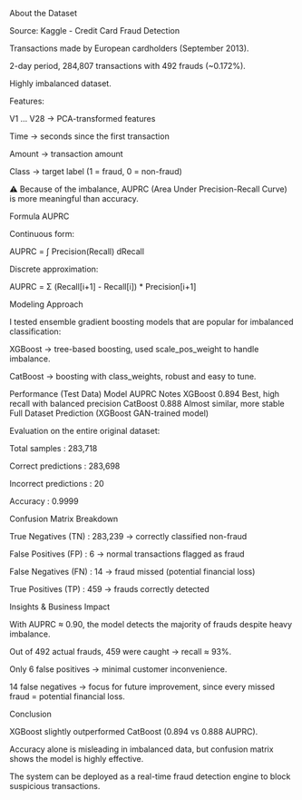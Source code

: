 About the Dataset

Source: Kaggle - Credit Card Fraud Detection

Transactions made by European cardholders (September 2013).

2-day period, 284,807 transactions with 492 frauds (~0.172%).

Highly imbalanced dataset.

Features:

V1 … V28 → PCA-transformed features

Time → seconds since the first transaction

Amount → transaction amount

Class → target label (1 = fraud, 0 = non-fraud)

⚠️ Because of the imbalance, AUPRC (Area Under Precision-Recall Curve) is more meaningful than accuracy.

Formula AUPRC

Continuous form:

AUPRC = ∫ Precision(Recall) dRecall


Discrete approximation:

AUPRC = Σ (Recall[i+1] - Recall[i]) * Precision[i+1]

Modeling Approach

I tested ensemble gradient boosting models that are popular for imbalanced classification:

XGBoost → tree-based boosting, used scale_pos_weight to handle imbalance.

CatBoost → boosting with class_weights, robust and easy to tune.

Performance (Test Data)
Model	AUPRC	Notes
XGBoost	0.894	Best, high recall with balanced precision
CatBoost	0.888	Almost similar, more stable
Full Dataset Prediction (XGBoost GAN-trained model)

Evaluation on the entire original dataset:

Total samples : 283,718

Correct predictions : 283,698

Incorrect predictions : 20

Accuracy : 0.9999

Confusion Matrix Breakdown

True Negatives (TN) : 283,239 → correctly classified non-fraud

False Positives (FP) : 6 → normal transactions flagged as fraud

False Negatives (FN) : 14 → fraud missed (potential financial loss)

True Positives (TP) : 459 → frauds correctly detected

Insights & Business Impact

With AUPRC ≈ 0.90, the model detects the majority of frauds despite heavy imbalance.

Out of 492 actual frauds, 459 were caught → recall ≈ 93%.

Only 6 false positives → minimal customer inconvenience.

14 false negatives → focus for future improvement, since every missed fraud = potential financial loss.

Conclusion

XGBoost slightly outperformed CatBoost (0.894 vs 0.888 AUPRC).

Accuracy alone is misleading in imbalanced data, but confusion matrix shows the model is highly effective.

The system can be deployed as a real-time fraud detection engine to block suspicious transactions.
